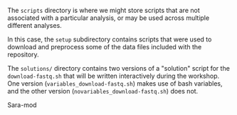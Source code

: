The `scripts` directory is where we might store scripts that are not associated with a particular analysis, or may be used across multiple different analyses.

In this case, the `setup` subdirectory contains scripts that were used to download and preprocess some of the data files included with the repository.

The `solutions/` directory contains two versions of a "solution" script for the `download-fastq.sh` that will be written interactively during the workshop.
One version (`variables_download-fastq.sh`) makes use of bash variables, and the other version (`novariables_download-fastq.sh`) does not. 

Sara-mod
